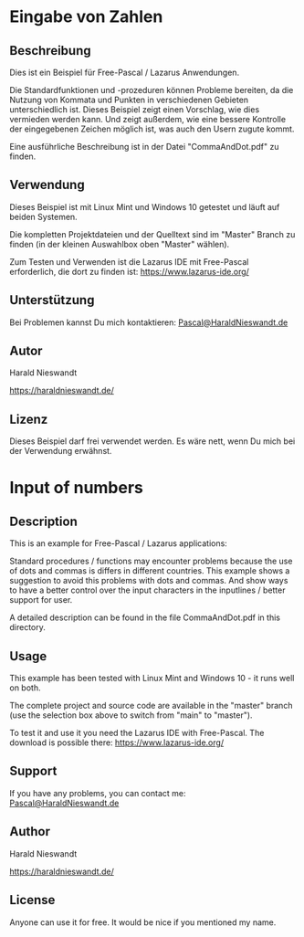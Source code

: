 # Eingabe von Zahlen

## Beschreibung

Dies ist ein Beispiel für Free-Pascal / Lazarus Anwendungen.

Die Standardfunktionen und -prozeduren können Probleme bereiten, da die Nutzung von Kommata und Punkten in verschiedenen Gebieten unterschiedlich ist. Dieses Beispiel zeigt einen Vorschlag, wie dies vermieden werden kann. Und zeigt außerdem, wie eine bessere Kontrolle der eingegebenen Zeichen möglich ist, was auch den Usern zugute kommt.

Eine ausführliche Beschreibung ist in der Datei "CommaAndDot.pdf" zu finden.

## Verwendung

Dieses Beispiel ist mit Linux Mint und Windows 10 getestet und läuft auf beiden Systemen.

Die kompletten Projektdateien und der Quelltext sind im "Master" Branch zu finden (in der kleinen Auswahlbox oben "Master" wählen).

Zum Testen und Verwenden ist die Lazarus IDE mit Free-Pascal erforderlich, die dort zu finden ist: https://www.lazarus-ide.org/

## Unterstützung

Bei Problemen kannst Du mich kontaktieren: Pascal@HaraldNieswandt.de

## Autor

Harald Nieswandt

https://haraldnieswandt.de/

## Lizenz

Dieses Beispiel darf frei verwendet werden. Es wäre nett, wenn Du mich bei der Verwendung erwähnst.



# Input of numbers

## Description

This is an example for Free-Pascal / Lazarus applications:

Standard procedures / functions may encounter problems because the use of dots and commas is differs in different countries. This example shows a suggestion to avoid this problems with dots and commas. And show ways to have a better control over the input characters in the inputlines / better support for user.

A detailed description can be found in the file CommaAndDot.pdf in this directory.


## Usage

This example has been tested with Linux Mint and Windows 10 - it runs well on both.

The complete project and source code are available in the "master" branch (use the selection box above to switch from "main" to "master").

To test it and use it you need the Lazarus IDE with Free-Pascal. The download is possible there: https://www.lazarus-ide.org/


## Support

If you have any problems, you can contact me: Pascal@HaraldNieswandt.de


## Author

Harald Nieswandt

https://haraldnieswandt.de/

## License

Anyone can use it for free. It would be nice if you mentioned my name.




